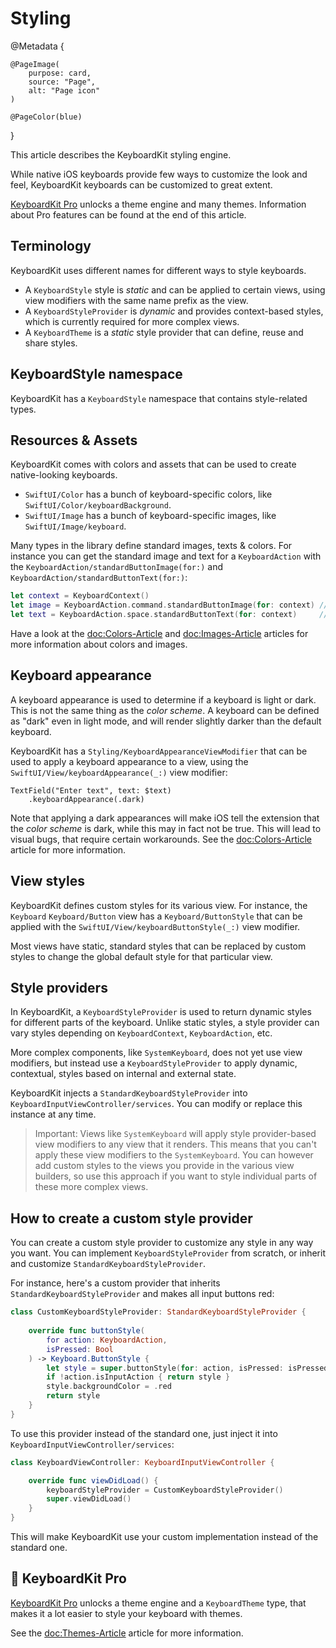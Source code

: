 # Styling

@Metadata {

    @PageImage(
        purpose: card,
        source: "Page",
        alt: "Page icon"
    )

    @PageColor(blue)
}

This article describes the KeyboardKit styling engine.

While native iOS keyboards provide few ways to customize the look and feel, KeyboardKit keyboards can be customized to great extent.

[KeyboardKit Pro][Pro] unlocks a theme engine and many themes. Information about Pro features can be found at the end of this article.



## Terminology

KeyboardKit uses different names for different ways to style keyboards. 

* A ``KeyboardStyle`` style is *static* and can be applied to certain views, using view modifiers with the same name prefix as the view.
* A ``KeyboardStyleProvider`` is *dynamic* and provides context-based styles, which is currently required for more complex views.
* A ``KeyboardTheme`` is a *static* style provider that can define, reuse and share styles.



## KeyboardStyle namespace

KeyboardKit has a ``KeyboardStyle`` namespace that contains style-related types.



## Resources & Assets

KeyboardKit comes with colors and assets that can be used to create native-looking keyboards.

* ``SwiftUI/Color`` has a bunch of keyboard-specific colors, like ``SwiftUI/Color/keyboardBackground``.
* ``SwiftUI/Image`` has a bunch of keyboard-specific images, like ``SwiftUI/Image/keyboard``.

Many types in the library define standard images, texts & colors. For instance you can get the standard image and text for a ``KeyboardAction`` with the ``KeyboardAction/standardButtonImage(for:)`` and ``KeyboardAction/standardButtonText(for:)``:

```swift
let context = KeyboardContext()
let image = KeyboardAction.command.standardButtonImage(for: context) // Command icon
let text = KeyboardAction.space.standardButtonText(for: context)     // KKL10n.space
```

Have a look at the <doc:Colors-Article> and <doc:Images-Article> articles for more information about colors and images.



## Keyboard appearance

A keyboard appearance is used to determine if a keyboard is light or dark. This is not the same thing as the *color scheme*. A keyboard can be defined as "dark" even in light mode, and will render slightly darker than the default keyboard.

KeyboardKit has a ``Styling/KeyboardAppearanceViewModifier`` that can be used to apply a keyboard appearance to a view, using the ``SwiftUI/View/keyboardAppearance(_:)`` view modifier:

```
TextField("Enter text", text: $text)
    .keyboardAppearance(.dark)
```

Note that applying a dark appearances will make iOS tell the extension that the *color scheme* is dark, while this may in fact not be true. This will lead to visual bugs, that require certain workarounds. See the <doc:Colors-Article> article for more information.



## View styles

KeyboardKit defines custom styles for its various view. For instance, the ``Keyboard`` ``Keyboard/Button`` view has a ``Keyboard/ButtonStyle`` that can be applied with the ``SwiftUI/View/keyboardButtonStyle(_:)`` view modifier.

Most views have static, standard styles that can be replaced by custom styles to change the global default style for that particular view. 



## Style providers

In KeyboardKit, a ``KeyboardStyleProvider`` is used to return dynamic styles for different parts of the keyboard. Unlike static styles, a style provider can vary styles depending on ``KeyboardContext``, ``KeyboardAction``, etc. 

More complex components, like ``SystemKeyboard``, does not yet use view modifiers, but instead use a ``KeyboardStyleProvider`` to apply dynamic, contextual, styles based on internal and external state.

KeyboardKit injects a ``StandardKeyboardStyleProvider`` into ``KeyboardInputViewController/services``. You can modify or replace this instance at any time.

> Important: Views like ``SystemKeyboard`` will apply style provider-based view modifiers to any view that it renders. This means that you can't apply these view modifiers to the ``SystemKeyboard``. You can however add custom styles to the views you provide in the various view builders, so use this approach if you want to style individual parts of these more complex views.  



## How to create a custom style provider

You can create a custom style provider to customize any style in any way you want. You can implement ``KeyboardStyleProvider`` from scratch, or inherit and customize ``StandardKeyboardStyleProvider``.

For instance, here's a custom provider that inherits ``StandardKeyboardStyleProvider`` and makes all input buttons red:

```swift
class CustomKeyboardStyleProvider: StandardKeyboardStyleProvider {
    
    override func buttonStyle(
        for action: KeyboardAction,
        isPressed: Bool
    ) -> Keyboard.ButtonStyle {
        let style = super.buttonStyle(for: action, isPressed: isPressed)
        if !action.isInputAction { return style }
        style.backgroundColor = .red
        return style
    }
}
```

To use this provider instead of the standard one, just inject it into ``KeyboardInputViewController/services``:

```swift
class KeyboardViewController: KeyboardInputViewController {

    override func viewDidLoad() {
        keyboardStyleProvider = CustomKeyboardStyleProvider()
        super.viewDidLoad()
    }
}
```

This will make KeyboardKit use your custom implementation instead of the standard one.



## 👑 KeyboardKit Pro

[KeyboardKit Pro][Pro] unlocks a theme engine and a ``KeyboardTheme`` type, that makes it a lot easier to style your keyboard with themes.

See the <doc:Themes-Article> article for more information.


[Pro]: https://github.com/KeyboardKit/KeyboardKitPro
